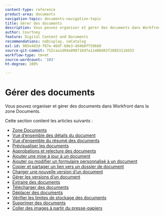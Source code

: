 ```yaml
---
content-type: reference
product-area: documents
navigation-topic: documents-navigation-topic
title: Gérer des documents
description: Vous pouvez organiser et gérer des documents dans Workfront dans la zone Documents.
author: Courtney
feature: Digital Content and Documents
recommendations: noDisplay, noCatalog
exl-id: 985e4d3d-f07e-46df-b0e3-dd4b0ff59660
source-git-commit: 752caa1d94a09871b97a11400d83f28853118d33
workflow-type: tm+mt
source-wordcount: '103'
ht-degree: 100%

---
```


# Gérer des documents

Vous pouvez organiser et gérer des documents dans Workfront dans la zone Documents.

Cette section contient les articles suivants :

* [Zone Documents](../../documents/managing-documents/documents-area.md)
* [Vue d’ensemble des détails du document](../../documents/managing-documents/document-details-overview.md)
* [Vue d’ensemble du résumé des documents](../../documents/managing-documents/summary-for-documents.md)
* [Prévisualiser les documents](../../documents/managing-documents/preview-documents.md)
* [Approbations et relecture des documents](../../documents/managing-documents/document-approvals-and-proofing.md)
* [Ajouter une mise à jour à un document](../../documents/managing-documents/add-update-documents.md)
* [Ajouter ou modifier un formulaire personnalisé à un document](../../documents/managing-documents/add-custom-form-documents.md)
* [Copier et partager un lien vers un dossier de document](/help/quicksilver/documents/managing-documents/copy-a-doc-folder-url.md)
* [Charger une nouvelle version d’un document](../../documents/managing-documents/upload-new-document-version.md)
* [Gérer les versions d’un document](../../documents/managing-documents/manage-document-versions.md)
* [Extraire des documents](../../documents/managing-documents/check-out-documents.md)
* [Télécharger des documents](../../documents/managing-documents/download-documents.md)
* [Déplacer des documents](../../documents/managing-documents/move-documents.md)
* [Vérifier les limites de stockage des documents](../../documents/managing-documents/check-document-storage.md)
* [Supprimer des documents](../../documents/managing-documents/delete-documents.md)
* [Coller des images à partir du presse-papiers](../../documents/managing-documents/paste-image-clipboard.md)
